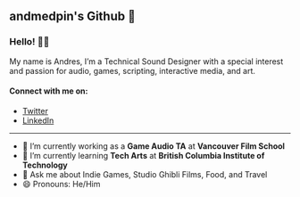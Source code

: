 ## andmedpin's Github 🌌

### Hello! 👋🏼

My name is Andres, I’m a Technical Sound Designer with a special interest and passion for audio, games, scripting, interactive media, and art. 

#### Connect with me on:
- [Twitter](https://twitter.com/andmedpin) <br /> 
- [LinkedIn](https://www.linkedin.com/in/andmedpin/) <br /> 

---

- 🔭 I’m currently working as a **Game Audio TA** at **Vancouver Film School**
- 🌱 I’m currently learning **Tech Arts** at **British Columbia Institute of Technology**
- 💬 Ask me about Indie Games, Studio Ghibli Films, Food, and Travel 
- 😄 Pronouns: He/Him
<br /> 
<!--
**andmedpin/andmedpin** is a ✨ _special_ ✨ repository because its `README.md` (this file) appears on your GitHub profile.

Here are some ideas to get you started:

- 🔭 I’m currently working on ...
- 🌱 I’m currently learning ...
- 👯 I’m looking to collaborate on ...
- 🤔 I’m looking for help with ...
- 💬 Ask me about ...
- 📫 How to reach me: ...
- 😄 Pronouns: ...
- ⚡ Fun fact: ...
-->
